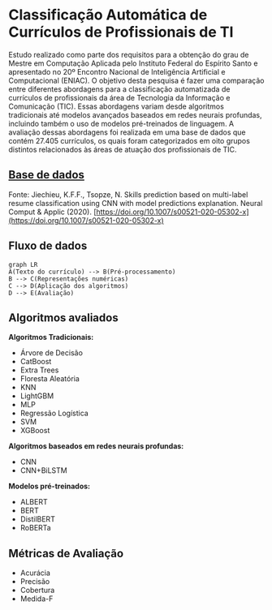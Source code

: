 # Classificação Automática de Currículos de Profissionais de TI

Estudo realizado como parte dos requisitos para a obtenção do grau de Mestre em Computação Aplicada pelo Instituto Federal do Espírito Santo e apresentado no 20º Encontro Nacional de Inteligência Artificial e Computacional (ENIAC). O objetivo desta pesquisa é fazer uma comparação entre diferentes abordagens para a classificação automatizada de currículos de profissionais da área de Tecnologia da Informação e Comunicação (TIC). Essas abordagens variam desde algoritmos tradicionais até modelos avançados baseados em redes neurais profundas, incluindo também o uso de modelos pré-treinados de linguagem. A avaliação dessas abordagens foi realizada em uma base de dados que contém 27.405 currículos, os quais foram categorizados em oito grupos distintos relacionados às áreas de atuação dos profissionais de TIC.

## [Base de dados](https://github.com/florex/resume_corpus)

Fonte: Jiechieu, K.F.F., Tsopze, N. Skills prediction based on multi-label resume classification using CNN with model predictions explanation. Neural Comput & Applic (2020).  [https://doi.org/10.1007/s00521-020-05302-x](https://doi.org/10.1007/s00521-020-05302-x)

## Fluxo de dados
```mermaid
graph LR
A(Texto do currículo) --> B(Pré-processamento)
B --> C(Representações numéricas)
C --> D(Aplicação dos algoritmos)
D --> E(Avaliação)
```

## Algoritmos avaliados

**Algoritmos Tradicionais:**
- Árvore de Decisão
- CatBoost
- Extra Trees
- Floresta Aleatória
- KNN
- LightGBM
- MLP
- Regressão Logística
- SVM
- XGBoost

**Algoritmos baseados em redes neurais profundas:**
- CNN
- CNN+BiLSTM

**Modelos pré-treinados:**
- ALBERT
- BERT
- DistilBERT
- RoBERTa


## Métricas de Avaliação

- Acurácia
- Precisão
- Cobertura
- Medida-F
